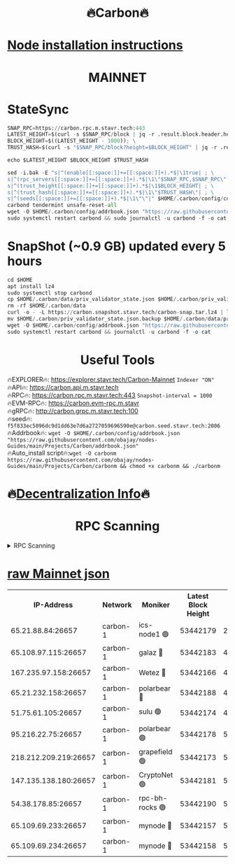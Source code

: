 <h1 align="center"> 🔥Carbon🔥</h1>

[Node installation instructions](https://github.com/obajay/nodes-Guides/tree/main/Projects/Carbon)
=
<h1 align="center"> MAINNET</h1>

# StateSync
```python
SNAP_RPC=https://carbon.rpc.m.stavr.tech:443
LATEST_HEIGHT=$(curl -s $SNAP_RPC/block | jq -r .result.block.header.height); \
BLOCK_HEIGHT=$((LATEST_HEIGHT - 1000)); \
TRUST_HASH=$(curl -s "$SNAP_RPC/block?height=$BLOCK_HEIGHT" | jq -r .result.block_id.hash)

echo $LATEST_HEIGHT $BLOCK_HEIGHT $TRUST_HASH

sed -i.bak -E "s|^(enable[[:space:]]+=[[:space:]]+).*$|\1true| ; \
s|^(rpc_servers[[:space:]]+=[[:space:]]+).*$|\1\"$SNAP_RPC,$SNAP_RPC\"| ; \
s|^(trust_height[[:space:]]+=[[:space:]]+).*$|\1$BLOCK_HEIGHT| ; \
s|^(trust_hash[[:space:]]+=[[:space:]]+).*$|\1\"$TRUST_HASH\"| ; \
s|^(seeds[[:space:]]+=[[:space:]]+).*$|\1\"\"|" $HOME/.carbon/config/config.toml
carbond tendermint unsafe-reset-all
wget -O $HOME/.carbon/config/addrbook.json "https://raw.githubusercontent.com/obajay/nodes-Guides/main/Projects/Carbon/addrbook.json"
sudo systemctl restart carbond && sudo journalctl -u carbond -f -o cat
```
# SnapShot (~0.9 GB) updated every 5 hours
```python
cd $HOME
apt install lz4
sudo systemctl stop carbond
cp $HOME/.carbon/data/priv_validator_state.json $HOME/.carbon/priv_validator_state.json.backup
rm -rf $HOME/.carbon/data
curl -o - -L https://carbon.snapshot.stavr.tech/carbon-snap.tar.lz4 | lz4 -c -d - | tar -x -C $HOME/.carbon --strip-components 2
mv $HOME/.carbon/priv_validator_state.json.backup $HOME/.carbon/data/priv_validator_state.json
wget -O $HOME/.carbon/config/addrbook.json "https://raw.githubusercontent.com/obajay/nodes-Guides/main/Projects/Carbon/addrbook.json"
sudo systemctl restart carbond && journalctl -u carbond -f -o cat
```

 <h1 align="center"> Useful Tools</h1>

🔥EXPLORER🔥:     https://explorer.stavr.tech/Carbon-Mainnet        `Indexer "ON"` \
🔥API🔥:          https://carbon.api.m.stavr.tech \
🔥RPC🔥:          https://carbon.rpc.m.stavr.tech:443              `Snapshot-interval = 1000` \
🔥EVM-RPC🔥:      https://carbon.evm-rpc.m.stavr \
🔥gRPC🔥:         http://carbon.grpc.m.stavr.tech:100 \
🔥seed🔥:      `f5f833ec5096dc9d1dd63e7d6a2727059696590e@carbon.seed.stavr.tech:2006` \
🔥Addrbook🔥:  `wget -O $HOME/.carbon/config/addrbook.json "https://raw.githubusercontent.com/obajay/nodes-Guides/main/Projects/Carbon/addrbook.json"` \
🔥Auto_install script🔥:`wget -O carbonm https://raw.githubusercontent.com/obajay/nodes-Guides/main/Projects/Carbon/carbonm && chmod +x carbonm && ./carbonm`

🔥[Decentralization Info](https://github.com/obajay/StateSync-snapshots/tree/main/Projects/Carbon/Decentralization)🔥
=
<h1 align="center"> RPC Scanning</h1>

<details>
<summary>RPC Scanning</summary>

<h2 align="center"> We scan nodes in real time every 4 hours. And we provide the final result of RPC endpoints.
We cannot influence the operation of these nodes in any way. </h2>


```python
If Voting Power is higher than 0 --> then the Node is a validator of the network and may be subject to attack and be a potential threat to the chain.
```
```python
We marked such validators with a red symbol
```

</details>

[raw Mainnet json](https://rpc-check.carbonm.stavr.tech/carbonm/rpc-carbonm-result.json)
=


<table><tr><th>IP-Address</th><th>Network</th><th>Moniker</th><th>Latest Block Height</th><th>Earliest Block Height</th><th>Catching Up</th><th>Tx Index</th><th>Voting Power</th><th>Scan Time</th></tr><tr><td>65.21.88.84:26657</td><td>carbon-1</td><td>ics-node1 🟢</td><td>53442179</td><td>21164241</td><td>False</td><td>off</td><td>0</td><td>2024-02-09T06:15:58.924190101UTC</td></tr><tr><td>65.108.97.115:26657</td><td>carbon-1</td><td>galaz 🔴</td><td>53442183</td><td>47374001</td><td>False</td><td>on</td><td>11245515271</td><td>2024-02-09T06:16:09.895803320UTC</td></tr><tr><td>167.235.97.158:26657</td><td>carbon-1</td><td>Wetez 🔴</td><td>53442166</td><td>48067570</td><td>False</td><td>on</td><td>1331886965</td><td>2024-02-09T06:15:33.904430887UTC</td></tr><tr><td>65.21.232.158:26657</td><td>carbon-1</td><td>polarbear 🔴</td><td>53442188</td><td>48126001</td><td>False</td><td>on</td><td>10993289516</td><td>2024-02-09T06:16:18.400956606UTC</td></tr><tr><td>51.75.61.105:26657</td><td>carbon-1</td><td>sulu 🟢</td><td>53442174</td><td>48742001</td><td>False</td><td>on</td><td>0</td><td>2024-02-09T06:15:50.042001832UTC</td></tr><tr><td>95.216.22.75:26657</td><td>carbon-1</td><td>polarbear 🟢</td><td>53442178</td><td>52338001</td><td>False</td><td>on</td><td>0</td><td>2024-02-09T06:15:56.513013915UTC</td></tr><tr><td>218.212.209.219:26657</td><td>carbon-1</td><td>grapefield 🟢</td><td>53442173</td><td>52371001</td><td>False</td><td>on</td><td>0</td><td>2024-02-09T06:15:47.696697904UTC</td></tr><tr><td>147.135.138.180:26657</td><td>carbon-1</td><td>CryptoNet 🟢</td><td>53442181</td><td>52934001</td><td>False</td><td>on</td><td>0</td><td>2024-02-09T06:16:01.324072931UTC</td></tr><tr><td>54.38.178.85:26657</td><td>carbon-1</td><td>rpc-bh-rocks 🟢</td><td>53442190</td><td>53130001</td><td>False</td><td>on</td><td>0</td><td>2024-02-09T06:16:22.788057179UTC</td></tr><tr><td>65.109.69.233:26657</td><td>carbon-1</td><td>mynode 🔴</td><td>53442157</td><td>53160001</td><td>False</td><td>off</td><td>8760323003</td><td>2024-02-09T06:15:12.948881093UTC</td></tr><tr><td>65.109.69.234:26657</td><td>carbon-1</td><td>mynode 🔴</td><td>53442158</td><td>53160001</td><td>False</td><td>off</td><td>12840557063</td><td>2024-02-09T06:15:13.273629995UTC</td></tr></table>
